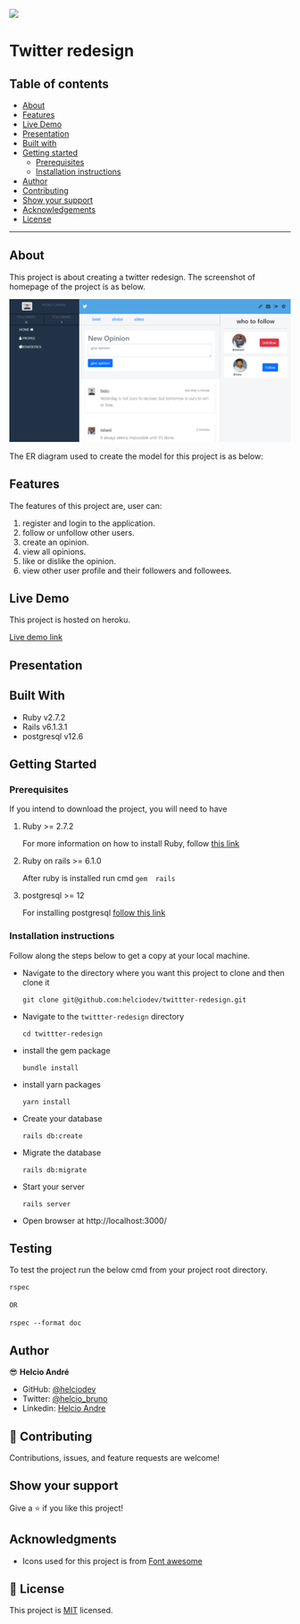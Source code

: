 ![](https://img.shields.io/badge/Microverse-blueviolet)

# Twitter redesign

## Table of contents

- [About](#about)
- [Features](#features)
- [Live Demo](#live-demo)
- [Presentation](#presentation)
- [Built with](#built-with)
- [Getting started](#getting-started)
  * [Prerequisites](#prerequisites)
  * [Installation instructions](#installation-instructions)
- [Author](#author)
- [Contributing](#-contributing)
- [Show your support](#show-your-support)
- [Acknowledgements](#acknowledgments)
- [License](#-license)

---

## About

This project is about creating a twitter redesign. The screenshot of homepage of the project is as below.

![Screenshot-main-page](app/assets/images/project-main-page-shot.png)

The ER diagram used to create the model for this project is as below:


## Features

The features of this project are, user can:

1. register and login to the application.
2. follow or unfollow other users.
3. create an opinion.
5. view all opinions.
4. like or dislike the opinion.
5. view other user profile and their followers and followees.

## Live Demo

This project is hosted on heroku.

[Live demo link](https://twitter-reclone-ha.herokuapp.com)

## Presentation

## Built With

- Ruby v2.7.2
- Rails v6.1.3.1
- postgresql v12.6

## Getting Started

### Prerequisites

If you intend to download the project, you will need to have

1. Ruby >= 2.7.2

    For more information on how to install Ruby, follow [this link](https://www.ruby-lang.org/en/downloads/)

2. Ruby on rails >= 6.1.0

    After ruby is installed run cmd `gem  rails`

3. postgresql >= 12

    For installing postgresql [follow this link](http://postgresguide.com/setup/install.html)


### Installation instructions

Follow along the steps below to get a copy at your local machine.

- Navigate to the directory where you want this project to clone and then clone it

    ```
    git clone git@github.com:helciodev/twittter-redesign.git
    ```

- Navigate to the `twittter-redesign` directory

    ```
    cd twittter-redesign
    ```


- install the gem package

    ```
    bundle install
    ```

- install yarn packages
    ```
    yarn install
    ```

- Create your database
    ```
    rails db:create
    ```

- Migrate the database

    ```
    rails db:migrate
    ```

- Start your server

    ```
    rails server
    ```

- Open browser at http://localhost:3000/

## Testing

To test the project run the below cmd from your project root directory.
```
rspec

OR

rspec --format doc
```

## Author

😎 **Helcio André**

- GitHub: [@helciodev](https://github.com/helciodev)
- Twitter: [@helcio_bruno](https://twitter.com/helcio_bruno)
- Linkedin: [Helcio Andre](https://www.linkedin.com/in/helcio-andre/)

## 🤝 Contributing

Contributions, issues, and feature requests are welcome!

## Show your support

Give a ⭐️ if you like this project!

## Acknowledgments

- Icons used for this project is from [Font awesome](https://fontawesome.com/)

## 📝 License

This project is [MIT](./LICENSE) licensed.
